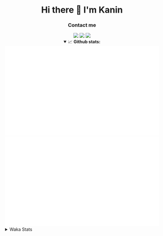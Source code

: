 <div align="center">
 <h1>Hi there 👋 I'm Kanin</h1>
 <h3>Contact me</h3>
 <a href="mailto:im@kanin.dev"><img src="https://img.shields.io/badge/gmail-%23D14836.svg?&style=for-the-badge&logo=gmail&logoColor=white"/></a>
 <a href="https://twitter.com/KaninDev"><img src="https://img.shields.io/badge/twitter-%231DA1F2.svg?&style=for-the-badge&logo=twitter&logoColor=white"/></a>
 <a href="https://www.linkedin.com/in/KaninDev"><img src="https://img.shields.io/badge/linkedin-%230077B5.svg?&style=for-the-badge&logo=linkedin&logoColor=white"/></a>
<details open>
  <summary>📈 <b>Github stats:</b></summary>
  <img src="https://github.com/Kanin/Kanin/blob/master/scripts/GitHubStats/generated/overview.svg"/>
  <img src="https://github.com/Kanin/Kanin/blob/master/scripts/GitHubStats/generated/languages.svg"/>
</details>
</div>

<details>
 <summary>Waka Stats</summary>

<!--START_SECTION:waka-->
![Profile Views](http://img.shields.io/badge/Profile%20Views-14-blue)

![Lines of code](https://img.shields.io/badge/From%20Hello%20World%20I%27ve%20Written-29406%20lines%20of%20code-blue)

**🐱 My Github Data** 

> 🏆 353 Contributions in the Year 2021
 > 
> 📦 52.2 kB Used in Github's Storage 
 > 
> 🚫 Not Opted to Hire
 > 
> 📜 11 Public Repositories 
 > 
> 🔑 6 Private Repositories  
 > 
**I'm an Early 🐤** 

```text
🌞 Morning    97 commits     ████░░░░░░░░░░░░░░░░░░░░░   15.72% 
🌆 Daytime    227 commits    █████████░░░░░░░░░░░░░░░░   36.79% 
🌃 Evening    135 commits    █████░░░░░░░░░░░░░░░░░░░░   21.88% 
🌙 Night      158 commits    ██████░░░░░░░░░░░░░░░░░░░   25.61%

```
📅 **I'm Most Productive on Monday** 

```text
Monday       119 commits    ████░░░░░░░░░░░░░░░░░░░░░   19.29% 
Tuesday      91 commits     ███░░░░░░░░░░░░░░░░░░░░░░   14.75% 
Wednesday    95 commits     ███░░░░░░░░░░░░░░░░░░░░░░   15.4% 
Thursday     80 commits     ███░░░░░░░░░░░░░░░░░░░░░░   12.97% 
Friday       78 commits     ███░░░░░░░░░░░░░░░░░░░░░░   12.64% 
Saturday     60 commits     ██░░░░░░░░░░░░░░░░░░░░░░░   9.72% 
Sunday       94 commits     ███░░░░░░░░░░░░░░░░░░░░░░   15.24%

```


📊 **This Week I Spent My Time On** 

```text
⌚︎ Time Zone: America/New_York

💬 Programming Languages: 
Python                   21 hrs 22 mins      ████████████████████████░   99.16% 
virtualenv               6 mins              ░░░░░░░░░░░░░░░░░░░░░░░░░   0.53% 
SQL                      2 mins              ░░░░░░░░░░░░░░░░░░░░░░░░░   0.16% 
JSON                     1 min               ░░░░░░░░░░░░░░░░░░░░░░░░░   0.09% 
XML                      0 secs              ░░░░░░░░░░░░░░░░░░░░░░░░░   0.05%

🔥 Editors: 
PyCharm                  21 hrs 33 mins      █████████████████████████   100.0%

🐱‍💻 Projects: 
TomsBot                  21 hrs 26 mins      ████████████████████████░   99.45% 
DenBot                   2 mins              ░░░░░░░░░░░░░░░░░░░░░░░░░   0.23% 
CGLS                     2 mins              ░░░░░░░░░░░░░░░░░░░░░░░░░   0.17% 
Naila.py                 1 min               ░░░░░░░░░░░░░░░░░░░░░░░░░   0.15%

💻 Operating System: 
Linux                    21 hrs 33 mins      █████████████████████████   100.0%

```

**I Mostly Code in Python** 

```text
Python                   21 repos            ███████████████████░░░░░░   77.78% 
JavaScript               3 repos             ██░░░░░░░░░░░░░░░░░░░░░░░   11.11% 
Kotlin                   1 repo              █░░░░░░░░░░░░░░░░░░░░░░░░   3.7% 
HTML                     1 repo              █░░░░░░░░░░░░░░░░░░░░░░░░   3.7% 
Java                     1 repo              █░░░░░░░░░░░░░░░░░░░░░░░░   3.7%

```


**Timeline**

![Chart not found](https://raw.githubusercontent.com/Kanin/Kanin/master/charts/bar_graph.png) 


 Last Updated on 22/07/2021
<!--END_SECTION:waka-->
</details>
